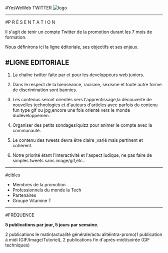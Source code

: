#YesWeWeb TWITTER 
![logo](https://www.crhoy.com/wp-content/uploads/2012/03/twitter-evolution-360.jpg)

---

#P R É S E N T A T I O N

Il s'agit de tenir un compte Twitter de la promotion durant les 7 mois de formation.  

Nous définirons ici la ligne éditoriale, ses objectifs et ses enjeux.

#LIGNE EDITORIALE 
----



1. La chaîne twitter faite par et pour les developpeurs web juniors.  

2. Dans le respect de la bienséance, racisme, sexisme et toute autre forme de discrimination sont bannies.  

3. Les contenus seront orientés vers l'apprentissage,la découverte de nouvelles technologies et d'auteurs d'articles avec parfois du contenu fun type gif ou jpg,encore une fois orienté vers le monde dudéveloppemen.

4. Organiser des petits sondages/quizz pour animer le compte avec la communauté.

5. Le contenu des tweets devra être claire ,varié mais pertinent et cohérent.

6. Notre priorité étant l'interactivité et l'aspect ludique, ne pas faire de simples tweets sans image/gif,etc..

----

#cibles

- Membres de la promotion
- Professionnels du monde la Tech
- Partenaires
- Groupe Vitamine T

---

#FRÉQUENCE

**5 publications par jour, 5 jours par semaine.**  

2 publications le matin(actualité générale/actu alitéintra-promo)1 publication à midi (GIF/Image/Tutoriel), 2 publications fin d'après-midi/soirée (GIF techniques)

